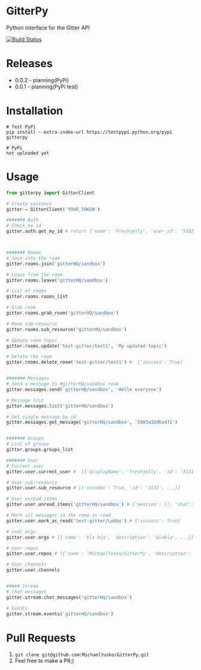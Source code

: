 # GitterPy

Python interface for the Gitter API

[![Build Status](https://travis-ci.org/MichaelYusko/GitterPy.svg?branch=master)](https://travis-ci.org/MichaelYusko/GitterPy)


Releases
=================================
* 0.0.2 - planning(PyPi)
* 0.0.1 - planning(PyPi test)


Installation
=================================
```
# Test PyPi
pip install --extra-index-url https://testpypi.python.org/pypi gitterpy

# PyPi
not uploaded yet

```

Usage
=================================
```python
from gitterpy import GitterClient

# Create instance
gitter = GitterClient('YOUR_TOKEN')

####### Auth
# Check_my id
gitter.auth.get_my_id # return {'name': 'Freshjelly', 'user_id': '5332131921'}



####### Rooms
# Join into the room
gitter.rooms.join('gitterHQ/sandbox')

# Leave from the room
gitter.rooms.leave('gitterHQ/sandbox')

# List of rooms
gitter.rooms.rooms_list

# Grab room
gitter.rooms.grab_room('gitterHQ/sandbox')

# Room sub-resource
gitter.rooms.sub_resource('gitterHQ/sandbox')

# Update room topic
gitter.rooms.update('test-gitter/test1', 'My updated topic')

# Delete the room
gitter.rooms.delete_room('test-gitter/test1') #  {'success': True}


####### Messages
# Send a message to #gitterHQ/sandbox room
gitter.messages.send('gitterHQ/sandbox', 'Hello everyone')

# Message list
gitter.messages.list('gitterHQ/sandbox')

# Get single message by id
gitter.messages.get_message('gitterHQ/sandbox', '5903a16d6a471')


####### Groups
# List of groups
gitter.groups.groups_list

####### User
# Current user
gitter.user.current_user #  [{'displayName': 'freshjelly', 'id': '3131', ...}]

# User sub-resource
gitter.user.sub_resource # [{'noindex': True, 'id': '3131', ...}]

# User unread-items
gitter.user.unread_items('gitterHQ/sandbox') # {'mention': [], 'chat': []}

# Mark all messages in the room as read
gitter.user.mark_as_read('test-gitter/Lobby') # {'success': True}

# User orgs
gitter.user.orgs # [{'name': 'bla bla', 'description': 'blabla', ...}]

# User repos
gitter.user.repos # [{'name': 'MichaelYusko/GitterPy', 'description': 'Python for the Gitter API', ...}]

# User channels
gitter.user.channels


##### Stream
# Chat messages
gitter.stream.chat_messages('gitterHQ/sandbox')

# Events
gitter.stream.events('gitterHQ/sandbox')
```


Pull Requests
=================================
1. `git clone git@github.com:MichaelYusko/GitterPy.git`
2. Feel free to make a PR;)